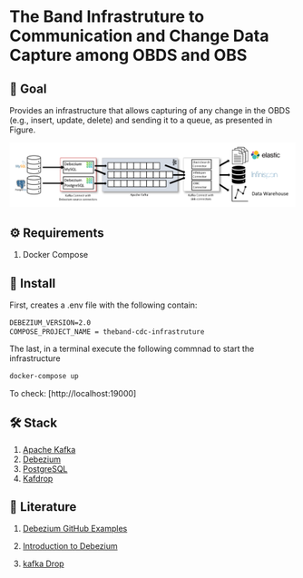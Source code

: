# The Band Infrastruture to Communication and Change Data Capture among OBDS and OBS

## 🚀 Goal

Provides an infrastructure that allows capturing of any change in the OBDS (e.g., insert, update, delete) and sending it to a queue, as presented in Figure.

![alt text](debezium-architecture.png "Debezium")

## ⚙️ Requirements

1. Docker Compose

## 🔧 Install

First, creates a .env file with the following contain:

```
DEBEZIUM_VERSION=2.0
COMPOSE_PROJECT_NAME = theband-cdc-infrastruture
```
The last, in a terminal execute the following commnad to start the infrastructure


```bash
docker-compose up
```

To check: [http://localhost:19000]

## 🛠️ Stack

1. [Apache Kafka](https://kafka.apache.org/)
2. [Debezium](debezium.io/) 
3. [PostgreSQL](https://www.postgresql.org/)
4. [Kafdrop](https://github.com/obsidiandynamics/kafdrop)

## 📕 Literature

1. [Debezium GitHub Examples](https://github.com/debezium/debezium-examples/tree/main/tutorial)

2. [Introduction to Debezium](https://www.baeldung.com/debezium-intro)

3. [kafka Drop](https://medium.com/azure-na-pratica/apache-kafka-kafdrop-docker-compose-montando-rapidamente-um-ambiente-para-testes-606cc76aa66)
